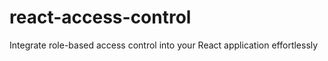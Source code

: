 # react-access-control
Integrate role-based access control into your React application effortlessly
